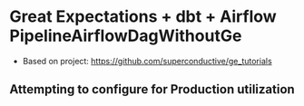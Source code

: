 # Great Expectations + dbt + Airflow PipelineAirflowDagWithoutGe

* Based on project: https://github.com/superconductive/ge_tutorials

## Attempting to configure for Production utilization
